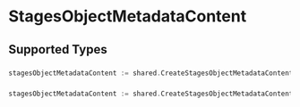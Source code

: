 # StagesObjectMetadataContent


## Supported Types

### 

```go
stagesObjectMetadataContent := shared.CreateStagesObjectMetadataContentStr(string{/* values here */})
```

### 

```go
stagesObjectMetadataContent := shared.CreateStagesObjectMetadataContentArrayOfStagesObjectMetadata([]shared.StagesObjectMetadata{/* values here */})
```


